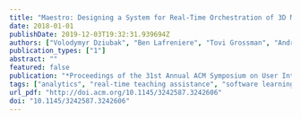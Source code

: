 ```yaml
---
title: "Maestro: Designing a System for Real-Time Orchestration of 3D Modeling Workshops"
date: 2018-01-01
publishDate: 2019-12-03T19:32:31.939694Z
authors: ["Volodymyr Dziubak", "Ben Lafreniere", "Tovi Grossman", "Andrea Bunt", "George Fitzmaurice"]
publication_types: ["1"]
abstract: ""
featured: false
publication: "*Proceedings of the 31st Annual ACM Symposium on User Interface Software and Technology*"
tags: ["analytics", "real-time teaching assistance", "software learning"]
url_pdf: "http://doi.acm.org/10.1145/3242587.3242606"
doi: "10.1145/3242587.3242606"
---
```


